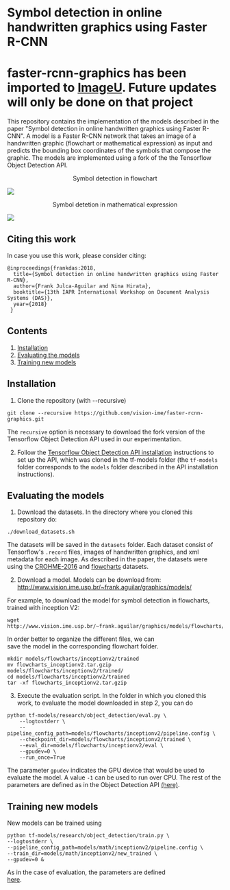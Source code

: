 # Symbol detection in online handwritten graphics using Faster R-CNN
# faster-rcnn-graphics has been imported to [ImageU](https://github.com/ImageU/faster-rcnn-graphics). Future updates will only be done on that project
This repository contains the implementation of the models 
described in the paper "Symbol detection in online handwritten graphics using Faster R-CNN". 
A model is a Faster R-CNN network that takes an image of a handwritten 
graphic (flowchart or mathematical expression) as 
input and predicts the bounding box coordinates of the symbols that 
compose the graphic. The models are implemented 
using a fork of the the Tensorflow Object Detection API.

<p align="center">
Symbol detection in flowchart
<br>

![](examples/inv-image-42.png)

</p>




<p align="center">
Symbol detetion in mathematical expression

<br>

![](examples/inv-image-8.png)
</p>
 


## Citing this work
In case you use this work, please consider citing:

```
@inproceedings{frankdas:2018,
  title={Symbol detection in online handwritten graphics using Faster R-CNN},
  author={Frank Julca-Aguilar and Nina Hirata},
  booktitle={13th IAPR International Workshop on Document Analysis Systems (DAS)},
  year={2018}
 }
```

## Contents
1. [Installation](#installation)
2. [Evaluating the models](#evaluating-the-models)
3. [Training new models](#training-new-models)

## Installation
1. Clone the repository (with --recursive)

```
git clone --recursive https://github.com/vision-ime/faster-rcnn-graphics.git
```

The `recursive` option is necessary to download the fork version of 
the Tensorflow Object Detection API used in our experimentation.

2. Follow the [Tensorflow Object Detection API installation](https://github.com/tensorflow/models/blob/master/research/object_detection/g3doc/installation.md) 
instructions to set up the API, which was cloned in the tf-models folder (the `tf-models` 
folder corresponds to the `models` folder described in the API installation instructions).

## Evaluating the models
1. Download the datasets. In the directory where you cloned this repository do: 

```
./download_datasets.sh
```
The datasets will be saved in the `datasets` folder. 
Each dataset consist of Tensorflow's `.record` files, images of 
handwritten graphics, and xml metadata for each image.
As described in the paper, 
the datasets were using the 
[CROHME-2016](http://tc11.cvc.uab.es/datasets/ICFHR-CROHME-2016_1) and 
[flowcharts](http://ivc.univ-nantes.fr/en/databases/Flowchart/) datasets.  

2. Download a model.
Models can be download from: <http://www.vision.ime.usp.br/~frank.aguilar/graphics/models/>

For example, to download the model for symbol detection in flowcharts, trained with inception V2:
```
wget http://www.vision.ime.usp.br/~frank.aguilar/graphics/models/flowcharts/flowcharts_inceptionv2.tar.gzip
```

In order better to organize the different files, we can  
save the model in the corresponding flowchart folder.

```
mkdir models/flowcharts/inceptionv2/trained
mv flowcharts_inceptionv2.tar.gzip models/flowcharts/inceptionv2/trained/
cd models/flowcharts/inceptionv2/trained
tar -xf flowcharts_inceptionv2.tar.gzip
``` 

3. Execute the evaluation script. In the folder in which you cloned this work, 
to evaluate the model downloaded in step 2, you can do

```
python tf-models/research/object_detection/eval.py \
    --logtostderr \
    --pipeline_config_path=models/flowcharts/inceptionv2/pipeline.config \
    --checkpoint_dir=models/flowcharts/inceptionv2/trained \
    --eval_dir=models/flowcharts/inceptionv2/eval \ 
    --gpudev=0 \
    --run_once=True 
```
The parameter `gpudev` indicates the GPU device that would be used to
evaluate the model. A value `-1` can be used to run over CPU. 
The rest of the parameters are defined 
as in the Object Detection API [(here)](https://github.com/tensorflow/models/blob/master/research/object_detection/g3doc/running_locally.md).

## Training new models
New models can be trained using

```
python tf-models/research/object_detection/train.py \
--logtostderr \
--pipeline_config_path=models/math/inceptionv2/pipeline.config \
--train_dir=models/math/inceptionv2/new_trained \ 
--gpudev=0 &
```
As in the case of evaluation, the parameters are defined   
[here](https://github.com/tensorflow/models/blob/master/research/object_detection/g3doc/running_locally.md).




  




